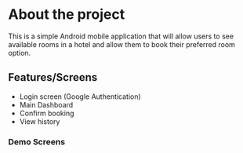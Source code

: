 # About the project

This is a simple Android mobile application that will allow users to see available rooms in a hotel and allow them to book their preferred room option.

## Features/Screens
- Login screen (Google Authentication)
- Main Dashboard
- Confirm booking
- View history

### Demo Screens

